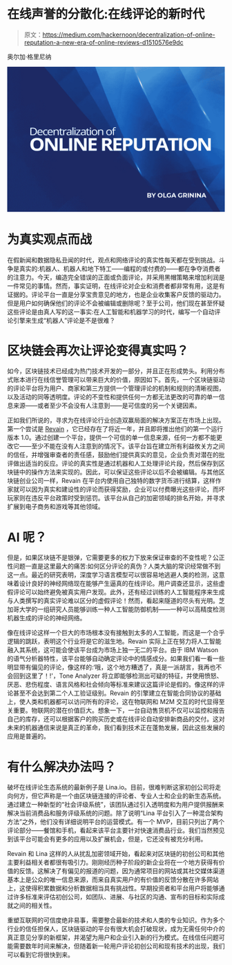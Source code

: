 # 在线声誉的分散化:在线评论的新时代

> 原文：<https://medium.com/hackernoon/decentralization-of-online-reputation-a-new-era-of-online-reviews-d1510576e9dc>

奥尔加·格里尼纳

![](img/b582e66fbd4919aa26c6654b9b1691c4.png)

# 为真实观点而战

在假新闻和数据隐私丑闻的时代，观点和网络评论的真实性每天都在受到挑战。斗争是真实的:机器人、机器人和地下特工——编程的或付费的——都在争夺消费者的注意力。今天，编造完全错误的正面或负面评论，并采用黑帽策略来增加利润是一件常见的事情。然而，事实证明，在线评论对企业和消费者都非常有用，这是有证据的。评论平台一直是分享宝贵意见的地方，也是企业收集客户反馈的驱动力。但是用户如何确保他们的评论不会被编辑或删除呢？至于公司，他们现在甚至怀疑这些评论是由真人写的这一事实:在人工智能和机器学习的时代，编写一个自动评论引擎来生成“机器人”评论是不是很难？

# 区块链会再次让评论变得真实吗？

如今，区块链技术已经成为热门技术开发的一部分，并且正在形成势头。利用分布式账本进行在线信誉管理可以带来巨大的价值，原因如下。首先，一个区块链驱动的评论平台将为用户、商家和第三方提供一个管理评论的机制和规则的清晰视图，以及活动的同等透明度。评论的不变性和提供任何一方都无法更改的可靠的单一信息来源——或者至少不会没有人注意到——是可信度的另一个关键因素。

正如我们所说的，寻求为在线评论行业创造双赢局面的解决方案正在市场上出现。第一个尝试是 [Revain](https://dashboard.revain.org/) ，它已经存在了将近一年，并且即将推出他们的第一个运行版本 1.0。通过创建一个平台，提供一个可信的单一信息来源，任何一方都不能更改它——至少不能在没有人注意到的情况下。该平台旨在建立所有利益攸关方之间的信任，并增强审查者的责任感，鼓励他们提供真实的意见，企业负责对潜在的批评做出适当的反应。评论的真实性是通过机器和人工处理评论片段，然后保存到区块链中的操作方法来实现的。因此，可以保证这些评论以后不会被编辑。与其他区块链创业公司一样，Revain 在平台内使用自己独特的数字货币进行结算，这样作家就可以因为真实和建设性的评论而获得奖励，企业可以付费曝光这些评论，而坏玩家则在违反平台政策时受到惩罚。该平台从自己的加密领域的排名开始，并寻求扩展到电子商务和游戏等其他领域。

# AI 呢？

但是，如果区块链不是银弹，它需要更多的权力下放来保证审查的不变性呢？公正性问题一直是这里最大的痛苦:如何区分评论的真伪？人类大脑的常识经常做不到这一点。最近的研究表明，深度学习语言模型可以很容易地逃避人类的检测，这意味着设计良好的神经网络现在能够产生逼真的在线评论。用户调查还显示，这些虚假评论可以始终避免被真实用户发现。此外，还有经过训练的人工智能程序来生成与人类撰写的真实评论难以区分的虚假评论！然而，看起来隧道的尽头有光明。芝加哥大学的一组研究人员能够训练一种人工智能防御机制——一种可以高精度检测机器生成的评论的神经网络。

像在线评论这样一个巨大的市场根本没有接触到太多的人工智能，而这是一个合乎逻辑的跳跃，表明这个行业将是它的滋生地。Revain 实际上正在努力将人工智能融入其系统，这可能会使该平台成为市场上独一无二的平台。由于 IBM Watson 的语气分析器特性，该平台能够自动确定评论中的情感成分。如果我们看一看一些明显带有偏见的评论，像这样的:‘哦，这个地方糟透了，真是一派胡言，我再也不会回到这里了！!'，Tone Analyzer 将立即能够检测出可疑的特征，并使用愤怒、厌恶、悲伤程度、语言风格和社会倾向等标准来建议这篇评论是假的。像这样的评论甚至不会达到第二个人工验证级别。Revain 的引擎建立在智能合同协议的基础上，使人类和机器都可以访问所有的评论，这在物联网和 M2M 交互的时代显得至关重要。物联网的潜在价值巨大。想象一下，一台自动售货机不仅可以监控和报告自己的库存，还可以根据客户的购买历史或在线评论自动安排新商品的交付。这对未来的机器通信来说是真正的革命，我们看到技术正在蓬勃发展，因此这些发展的应用是普遍的。

# 有什么解决办法吗？

破坏在线评论生态系统的最新例子是 Lina.io。目前，很难判断这家初创公司将走向何方，但它声称是一个由区块链连接的评论者、专业人士和企业的新生态系统。通过建立一种新型的“社会评级系统”，该团队通过引入透明度和为用户提供报酬来解决当前消费品和服务评级系统的问题。除了说明“Lina 平台引入了一种混合架构方法”之外，他们没有详细说明平台的运营模式。有一个 MVP，目前只列出了两个评论部分——餐馆和手机，看起来该平台主要针对快速消费品行业。我们当然预见到该平台可能会有更多的应用以及扩展机会，但是，它还没有被充分利用。

Revain 和 Lina 这样的人从扰乱加密领域开始，看起来对区块链的初创公司和其他主要利益相关者都很有吸引力。刚刚经历种子阶段的新企业将在一个地方获得有价值的反馈。这解决了有偏见的报道的问题，因为通常项目的网站或其社交媒体渠道基本上是公众的唯一信息来源，而来自真实用户的有价值的反馈分散在许多网站上，这使得积累数据和分析数据相当具有挑战性。早期投资者和平台用户将能够通过许多标准来评估初创公司，如团队、进展、与社区的沟通、宣布的目标和实际成就之间的相关性。

重塑互联网的可信度绝非易事，需要整合最新的技术和人类的专业知识。作为多个行业的信任担保人，区块链驱动的平台有很大机会打破现状，成为无需任何中介的真正意见分享的新框架，并渴望为用户和企业引入新的行为模式。在线信任问题可能需要数年时间来解决，但随着新一轮用户评论初创公司和现有技术的出现，我们可以看到它将很快到来。